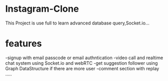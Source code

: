 ﻿# Instagram-Clone

 This Project is use full to learn advanced database query,Socket.io...

# features 
-signup with email passcode or email authntication
-video call and realtime chat system using Socket.io and webRTC
-get suggestion follower using Graph DataStructure if there are more user
-comment section with replay
.....

